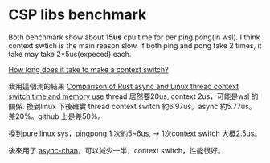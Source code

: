 # CSP libs benchmark

Both benchmark show about **15us** cpu time for per ping pong(in wsl).
I think context swtich is the main reason slow. if both ping and pong take 2 times, it take may take 2*5us(expeced) each.

[How long does it take to make a context switch?](https://www.google.com/search?client=firefox-b-d&sca_esv=3add410d07b2a008&sxsrf=ACQVn0-ukJ4XV3IpR4UJPal6g15R2-o5Pw:1709823630284&q=context+switch+micro+second+on+linux&tbm=isch&source=lnms&sa=X&ved=2ahUKEwiygvKwteKEAxXoVPUHHVeVB5IQ0pQJegQICxAB&biw=1920&bih=919#imgrc=GlUhlIiB-xlJWM)

我用這個測的結果
[Comparison of Rust async and Linux thread context switch time and memory use](https://github.com/jimblandy/context-switch/tree/master)
thread 居然要20us, context 2us，可能是wsl 的關係.
換到linux 下後確實 thread context switch 約6.97us，async 約5.77us。差20%。github 上是差50%。

換到pure linux sys，pingpong 1 次約5~6us, -> 1次context switch 大概2.5us。

後來用了 [async-chan](https://github.com/MiSo1289/asiochan)，可以減少一半，context switch，性能很好。

